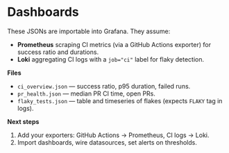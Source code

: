 # Dashboards

These JSONs are importable into Grafana. They assume:
- **Prometheus** scraping CI metrics (via a GitHub Actions exporter) for success ratio and durations.
- **Loki** aggregating CI logs with a `job="ci"` label for flaky detection.

**Files**
- `ci_overview.json` — success ratio, p95 duration, failed runs.
- `pr_health.json` — median PR CI time, open PRs.
- `flaky_tests.json` — table and timeseries of flakes (expects `FLAKY` tag in logs).

**Next steps**
1. Add your exporters: GitHub Actions → Prometheus, CI logs → Loki.
2. Import dashboards, wire datasources, set alerts on thresholds.
